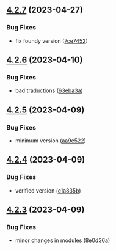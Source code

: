 ## [4.2.7](https://github.com/allnnde/pf2e-esp-translation/compare/v4.2.6...v4.2.7) (2023-04-27)


### Bug Fixes

* fix foundy version ([7ce7452](https://github.com/allnnde/pf2e-esp-translation/commit/7ce745263cb265a736fdddfa1d3d741079f63479))



## [4.2.6](https://github.com/allnnde/pf2e-esp-translation/compare/v4.2.5...v4.2.6) (2023-04-10)


### Bug Fixes

* bad traductions ([63eba3a](https://github.com/allnnde/pf2e-esp-translation/commit/63eba3a01c64ce45af52ab1a2a0687604d9b397c))



## [4.2.5](https://github.com/allnnde/pf2e-esp-translation/compare/v4.2.4...v4.2.5) (2023-04-09)


### Bug Fixes

* minimum version ([aa9e522](https://github.com/allnnde/pf2e-esp-translation/commit/aa9e52217e7ab4efb1f7b6ec9c87055b9744f348))



## [4.2.4](https://github.com/allnnde/pf2e-esp-translation/compare/v4.2.3...v4.2.4) (2023-04-09)


### Bug Fixes

* verified version ([c1a835b](https://github.com/allnnde/pf2e-esp-translation/commit/c1a835b2dd9fb4127479947aa8aec5a6d4448d17))



## [4.2.3](https://github.com/allnnde/pf2e-esp-translation/compare/v4.2.2...v4.2.3) (2023-04-09)


### Bug Fixes

* minor changes in modules ([8e0d36a](https://github.com/allnnde/pf2e-esp-translation/commit/8e0d36a23f7e9124305f0d744eae24d43bfe8a02))



